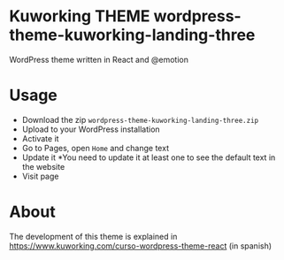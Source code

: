 # Kuworking THEME wordpress-theme-kuworking-landing-three

WordPress theme written in React and @emotion

# Usage

- Download the zip `wordpress-theme-kuworking-landing-three.zip`
- Upload to your WordPress installation
- Activate it
- Go to Pages, open `Home` and change text
- Update it
*You need to update it at least one to see the default text in the website
- Visit page

# About

The development of this theme is explained in https://www.kuworking.com/curso-wordpress-theme-react (in spanish)

